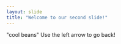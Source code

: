 ```yaml
---
layout: slide
title: "Welcome to our second slide!"
---
```

"cool beans"
Use the left arrow to go back!
